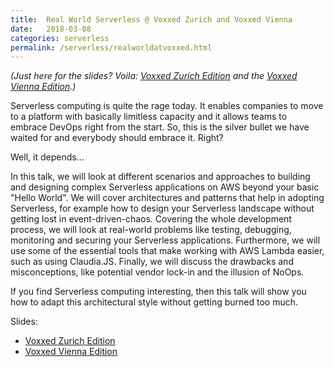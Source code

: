 ```yaml
---
title:  Real World Serverless @ Voxxed Zurich and Voxxed Vienna
date:   2018-03-08
categories: serverless
permalink: /serverless/realworldatvoxxed.html
---
```


_(Just here for the slides? Voila: [Voxxed Zurich Edition](/assets/media/2018-03-08/real_world_serverless_20180307-voxxed-zurich.pdf)
and the [Voxxed Vienna Edition](/assets/media/2018-03-13/real_world_serverless_20180311-voxxed-vienna-final.pdf).)_

Serverless computing is quite the rage today. It enables companies to move to a platform with basically limitless capacity and it allows teams to embrace DevOps right from the start.
So, this is the silver bullet we have waited for and everybody should embrace it. Right?

Well, it depends...

In this talk, we will look at different scenarios and approaches to building and designing complex Serverless applications on AWS beyond your basic "Hello World".
We will cover architectures and patterns that help in adopting Serverless, for example how to design your Serverless landscape without getting lost in event-driven-chaos.
Covering the whole development process, we will look at real-world problems like testing, debugging, monitoring and securing your Serverless applications. Furthermore, we will use some of the essential tools that make working with AWS Lambda easier, such as using Claudia.JS.
Finally, we will discuss the drawbacks and misconceptions, like potential vendor lock-in and the illusion of NoOps.

If you find Serverless computing interesting, then this talk will show you how to adapt this architectural style without getting burned too much.

Slides:

* [Voxxed Zurich Edition](/assets/media/2018-03-08/real_world_serverless_20180307-voxxed-zurich.pdf)
* [Voxxed Vienna Edition](/assets/media/2018-03-13/real_world_serverless_20180311-voxxed-vienna-final.pdf)